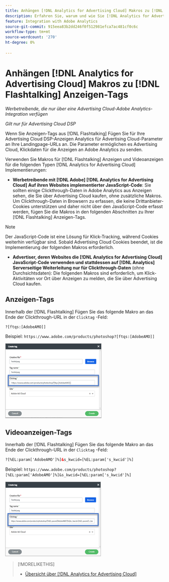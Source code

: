 ```yaml
---
title: Anhängen [!DNL Analytics for Advertising Cloud] Makros zu [!DNL Flashtalking] Anzeigen-Tags
description: Erfahren Sie, warum und wie Sie [!DNL Analytics for Advertising Cloud] Makros für Ihre [!DNL Flashtalking] Anzeigen-Tags
feature: Integration with Adobe Analytics
source-git-commit: 915eea83b2dd246f0f512981efca7ac481cf0c6c
workflow-type: tm+mt
source-wordcount: '270'
ht-degree: 0%

---
```


# Anhängen [!DNL Analytics for Advertising Cloud] Makros zu [!DNL Flashtalking] Anzeigen-Tags

*Werbetreibende, die nur über eine Advertising Cloud-Adobe Analytics-Integration verfügen*

*Gilt nur für Advertising Cloud DSP*

Wenn Sie Anzeigen-Tags aus [!DNL Flashtalking] Fügen Sie für Ihre Advertising Cloud DSP-Anzeigen Analytics für Advertising Cloud-Parameter an Ihre Landingpage-URLs an. Die Parameter ermöglichen es Advertising Cloud, Klickdaten für die Anzeigen an Adobe Analytics zu senden.

Verwenden Sie Makros für [!DNL Flashtalking] Anzeigen und Videoanzeigen für die folgenden Typen [!DNL Analytics for Advertising Cloud] Implementierungen:

* **Werbetreibende mit [!DNL Adobe] [!DNL Analytics for Advertising Cloud] Auf ihren Websites implementierter JavaScript-Code**: Sie sollten einige Clickthrough-Daten in Adobe Analytics aus Anzeigen sehen, die Sie über Advertising Cloud kaufen, ohne zusätzliche Makros. Um Clickthrough-Daten in Browsern zu erfassen, die keine Drittanbieter-Cookies unterstützen und daher nicht über den JavaScript-Code erfasst werden, fügen Sie die Makros in den folgenden Abschnitten zu Ihrer [!DNL Flashtalking] Anzeigen-Tags.

>[!NOTE]
>
>Der JavaScript-Code ist eine Lösung für Klick-Tracking, während Cookies weiterhin verfügbar sind. Sobald Advertising Cloud Cookies beendet, ist die Implementierung der folgenden Makros erforderlich.

* **Advertiser, deren Websites die [!DNL Analytics for Advertising Cloud] JavaScript-Code verwenden und stattdessen auf [!DNL Analytics] Serverseitige Weiterleitung nur für Clickthrough-Daten** (ohne Durchsichtsdaten): Die folgenden Makros sind erforderlich, um Klick-Aktivitäten vor Ort über Anzeigen zu melden, die Sie über Advertising Cloud kaufen.

## Anzeigen-Tags

Innerhalb der [!DNL Flashtalking] Fügen Sie das folgende Makro an das Ende der Clickthrough-URL in der `Clicktag` -Feld:

```html
?[ftqs:[AdobeAMO]]
```

Beispiel:  `https://www.adobe.com/products/photoshop?[ftqs:[AdobeAMO]]`

![Beispiel für [!DNL Flashtalking] Adtag-Einstellungen](/help/integrations/assets/macro-flashtalking-display-ad.png)

## Videoanzeigen-Tags

Innerhalb der [!DNL Flashtalking] Fügen Sie das folgende Makro an das Ende der Clickthrough-URL in der `Clicktag` -Feld:

```html
?[%EL:param['AdobeAMO']%]&s_kwcid=[%EL:param['s_kwcid']%]
```

Beispiel:  `https://www.adobe.com/products/photoshop?[%EL:param['AdobeAMO']%]&s_kwcid=[%EL:param['s_kwcid']%]`

![Beispiel für [!DNL Flashtalking] Adtag-Einstellungen](/help/integrations/assets/macro-flashtalking-video-ad.png)

>[!MORELIKETHIS]
>
>* [Übersicht über [!DNL Analytics for Advertising Cloud]](overview.md)


<!-- >* [Append [!DNL Analytics for Advertising Cloud] Macros to [!DNL Google Campaign Manager 360] Ad Tags](macros-google-campaign-manager.md) -->
